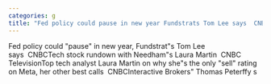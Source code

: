 ```yaml
---
categories: g
title: "Fed policy could pause in new year Fundstrats Tom Lee says  CNBC"
---
```

Fed policy could "pause" in new year, Fundstrat"s Tom Lee says&nbsp;&nbsp;CNBCTech stock rundown with Needham"s Laura Martin&nbsp;&nbsp;CNBC TelevisionTop tech analyst Laura Martin on why she"s the only "sell" rating on Meta, her other best calls&nbsp;&nbsp;CNBCInteractive Brokers" Thomas Peterffy s
